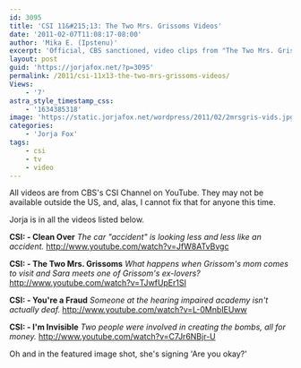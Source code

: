```yaml
---
id: 3095
title: 'CSI 11&#215;13: The Two Mrs. Grissoms Videos'
date: '2011-02-07T11:08:17-08:00'
author: 'Mika E. (Ipstenu)'
excerpt: 'Official, CBS sanctioned, video clips from "The Two Mrs. Grissoms."  Alas, they did not include Grissom.'
layout: post
guid: 'https://jorjafox.net/?p=3095'
permalink: /2011/csi-11x13-the-two-mrs-grissoms-videos/
Views:
    - '7'
astra_style_timestamp_css:
    - '1634385318'
image: 'https://static.jorjafox.net/wordpress/2011/02/2mrsgris-vids.jpg'
categories:
    - 'Jorja Fox'
tags:
    - csi
    - tv
    - video
---
```


All videos are from CBS's CSI Channel on YouTube. They may not be available outside the US, and, alas, I cannot fix that for anyone this time.

Jorja is in all the videos listed below.

**CSI: - Clean Over**
_The car "accident" is looking less and less like an accident._
http://www.youtube.com/watch?v=JfW8ATvBvgc

**CSI: - The Two Mrs. Grissoms**
_What happens when Grissom's mom comes to visit and Sara meets one of Grissom's ex-lovers?_
http://www.youtube.com/watch?v=TJwfUpEr1SI

**CSI: - You're a Fraud**
_Someone at the hearing impaired academy isn't actually deaf._
http://www.youtube.com/watch?v=L-0MnbIEUww

**CSI: - I'm Invisible**
_Two people were involved in creating the bombs, all for money._
http://www.youtube.com/watch?v=C7Jr6NBjr-U

Oh and in the featured image shot, she's signing 'Are you okay?'
